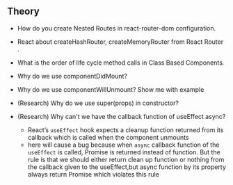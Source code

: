 ## Theory

- How do you create Nested Routes in react-router-dom configuration.

- React about createHashRouter, createMemoryRouter from React Router .

- What is the order of life cycle method calls in Class Based Components.

- Why do we use componentDidMount?

- Why do we use componentWillUnmount? Show me with example

- (Research) Why do we use super(props) in constructor?

- (Research) Why can't we have the callback function of useEffect async?
  - React’s `useEffect` hook expects a cleanup function returned from its callback which is called when the component unmounts
  - here will cause a bug because when `async` callback function of the `useEffect` is called, Promise is returned instead of function. But the rule is that we should either return clean up function or nothing from the callback given to the useEffect,but async function by its property always return Promise which violates this rule
